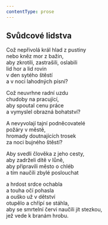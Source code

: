 ```yaml
---
contentType: prose
---
```


## Svůdcové lidstva

Což nepřivolá král hlad z pustiny  
nebo kněz mor z bažin,  
aby zkrotili, zastrašili, oslabili  
lid hor a lid rovin  
v den sytého štěstí  
a v noci lahodných písní?

Což neuvrhne radní uzdu  
chudoby na pracující,  
aby spoutal cenu práce  
a vymyslel obrazná bohatství?

A nevyvolají tajní podněcovatelé  
požáry v městě,  
hromady doutnajících trosek  
za noci bujného štěstí?

Aby svedli člověka z jeho cesty,  
aby zadrželi dítě v lůně,  
aby připravili město o chléb  
a tím naučili zbylé poslouchat

a hrdost srdce ochabla  
a touha očí pohasla  
a ouško už v dětství  
otupělo a chřípí se stáhla,  
aby se smrtelní červi naučili jít stezkou,  
jež vede k branám hrobu.
